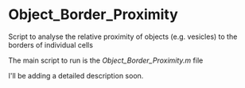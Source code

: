 # Object_Border_Proximity
Script to analyse the relative proximity of objects (e.g. vesicles) to the borders of individual cells

The main script to run is the *Object_Border_Proximity.m* file

I'll be adding a detailed description soon.
